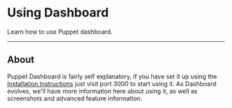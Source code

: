 Using Dashboard
===============

Learn how to use Puppet dashboard.

* * *

About
-----

Puppet Dashboard is fairly self explanatory, if you have set it up using the [Installation Instructions](/guides/installation.html) just visit port 3000 to start using it.   As Dashboard evolves, we'll have more information here about using it, as well as screenshots and advanced feature information.


